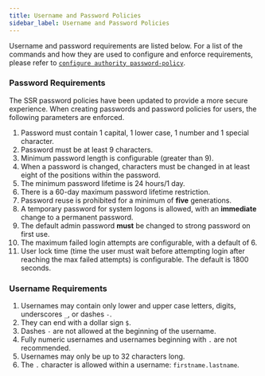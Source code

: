 ```yaml
---
title: Username and Password Policies
sidebar_label: Username and Password Policies
---
```


Username and password requirements are listed below. For a list of the commands and how they are used to configure and enforce requirements, please refer to [`configure authority password-policy`](https://www.juniper.net/documentation/us/en/software/session-smart-router/docs/config_command_guide#configure-authority-password-policy).

### Password Requirements

The SSR password policies have been updated to provide a more secure experience. When creating passwords and password policies for users, the following parameters are enforced.

1. Password must contain 1 capital, 1 lower case, 1 number and 1 special character.
2. Password must be at least 9 characters.
3. Minimum password length is configurable (greater than 9).
4. When a password is changed, characters must be changed in at least eight of the positions within the password.
5. The minimum password lifetime is 24 hours/1 day.
6. There is a 60-day maximum password lifetime restriction.
7. Password reuse is prohibited for a minimum of **five** generations.
8. A temporary password for system logons is allowed, with an **immediate** change to a permanent password.
9. The default admin password **must** be changed to strong password on first use.
10. The maximum failed login attempts are configurable, with a default of 6.
11. User lock time (time the user must wait before attempting login after reaching the max failed attempts) is configurable. The default is 1800 seconds.

### Username Requirements

1. Usernames may contain only lower and upper case letters, digits, underscores `_`, or dashes `-`. 
2. They can end with a dollar sign `$`. 
3. Dashes `-` are not allowed at the beginning of the username. 
4. Fully numeric usernames and usernames beginning with `.` are not recommended. 
5. Usernames may only be up to 32 characters long.
6. The `.` character is allowed within a username: `firstname.lastname`.
